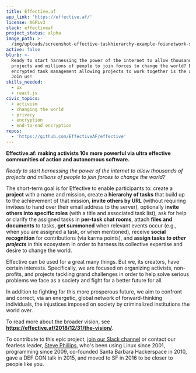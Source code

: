 ```yaml
---
title: Effective.af
app_link: 'https://effective.af/'
license: AGPLv3
slack: effectiveaf
project_status: alpha
image_path: >-
  /img/uploads/screenshot-effective-taskhierarchy-example-foianetwork-screenshot_2018-12-16_14-48-09.png
active: false
blurb: >-
  Ready to start harnessing the power of the internet to allow thousands of
  projects and millions of people to join forces to change the world? End-to-end
  encrypted task management allowing projects to work together is the answer.
  Join us!
skills_needed:
  - ux
  - react.js
civic_topics:
  - activism
  - changing the world
  - privacy
  - encryption
  - end-to-end encryption
repos:
  - 'https://github.com/EffectiveAF/effective'
---
```

**Effective.af: making activists 10x more powerful via ultra effective communities of action and autonomous software.**

_Ready to start harnessing the power of the internet to allow thousands of projects and millions of people to join forces to change the world?_

The short-term goal is for Effective to enable participants to: create a **project** with a name and mission, create a **hierarchy of tasks** that build up to the achievement of that mission, **invite others by URL** (without requiring invitees to hand over their email address to the server), optionally **invite others into specific roles** (with a title and associated task list), ask for help or clarify the assigned tasks in **per-task chat rooms**, attach **files and documents** to tasks, **get summoned** when relevant events occur (e.g., when you are assigned a task, or when mentioned), receive **social recognition** for contributions (via karma points), and **assign tasks _to other projects_** in this ecosystem in order to harness its collective expertise and desire to change the world.

Effective can be used for a great many things.  But we, its creators, have certain interests.  Specifically, we are focused on organizing activists, non-profits, and projects tackling grand challenges in order to help solve serious problems we face as a society and fight for a better future for all.

In addition to fighting for this more prosperous future, we aim to confront and correct, via an energetic, global network of forward-thinking individuals, the injustices imposed on society by criminalized institutions the world over.

To read more about the broader vision, see **<https://effective.af/2018/12/31/the-vision/>**.

To contribute to this epic project, [join our Slack channel](https://sfbrigade.slack.com/messages/CF45DHGG4/) or contact our fearless leader, [Steve Phillips](https://tryingtobeawesome.com/contact/), who's been using Linux since 2001, programming since 2009, co-founded Santa Barbara Hackerspace in 2010, gave a DEF CON talk in 2015, and moved to SF in 2016 to be closer to people like you.
